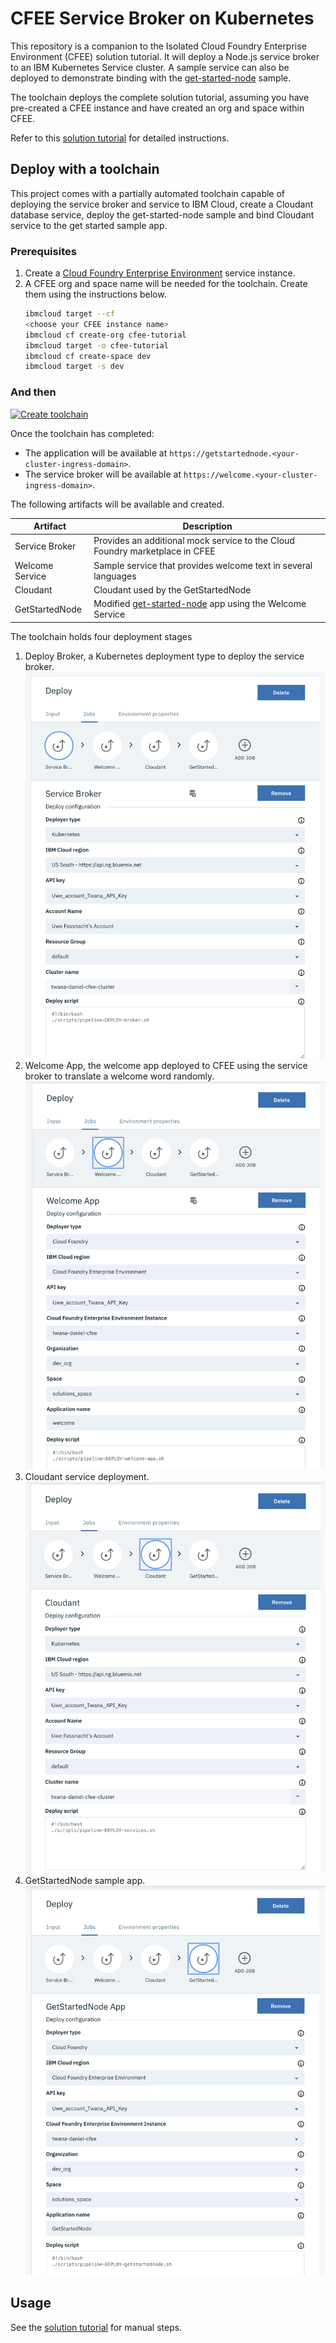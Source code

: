 # CFEE Service Broker on Kubernetes

This repository is a companion to the Isolated Cloud Foundry Enterprise Environment (CFEE) solution tutorial. It will deploy a Node.js service broker to an IBM Kubernetes Service cluster. A sample service can also be deployed to demonstrate binding with the [get-started-node](https://github.com/IBM-Cloud/get-started-node) sample.

The toolchain deploys the complete solution tutorial, assuming you have pre-created a CFEE instance and have created an org and space within CFEE.

Refer to this [solution tutorial](https://cloud.ibm.com/docs/tutorials?topic=solution-tutorials-isolated-cloud-foundry-enterprise-apps) for detailed instructions. 

## Deploy with a toolchain

This project comes with a partially automated toolchain capable of deploying the service broker and service to IBM Cloud, create a Cloudant database service, deploy the get-started-node sample and bind Cloudant service to the get started sample app. 

### Prerequisites

1. Create a [Cloud Foundry Enterprise Environment](https://cloud.ibm.com/cfadmin/create) service instance.
2. A CFEE org and space name will be needed for the toolchain. Create them using the instructions below.
    ```sh
    ibmcloud target --cf
    <choose your CFEE instance name>
    ibmcloud cf create-org cfee-tutorial
    ibmcloud target -o cfee-tutorial
    ibmcloud cf create-space dev
    ibmcloud target -s dev
    ```

### And then

[![Create toolchain](https://console.bluemix.net/devops/graphics/create_toolchain_button.png)](https://cloud.ibm.com/devops/setup/deploy/?repository=https%3A//github.com/IBM-Cloud/cfee-service-broker-kubernetes)

Once the toolchain has completed: 
- The application will be available at `https://getstartednode.<your-cluster-ingress-domain>`.
- The service broker will be available at `https://welcome.<your-cluster-ingress-domain>`.

The following artifacts will be available and created.

| Artifact | Description |
| -------- | ----------- |
| Service Broker | Provides an additional mock service to the Cloud Foundry marketplace in CFEE |
| Welcome Service | Sample service that provides welcome text in several languages |
| Cloudant | Cloudant used by the GetStartedNode |
| GetStartedNode | Modified [get-started-node](https://github.com/IBM-Cloud/get-started-node) app using the Welcome Service |

The toolchain holds four deployment stages

1. Deploy Broker, a Kubernetes deployment type to deploy the service broker.![service-broker](./MD-images/service-broker.png)
2. Welcome App, the welcome app deployed to CFEE using the service broker to translate a welcome word randomly.![welcome-app](./MD-images/welcome-app.png)
3. Cloudant service deployment.![](./MD-images/cloudant.png)
4. GetStartedNode sample app. ![GetStartedNode](./MD-images/GetStartedNode.png)

## Usage

See the [solution tutorial](https://cloud.ibm.com/docs/tutorials?topic=solution-tutorials-isolated-cloud-foundry-enterprise-apps) for manual steps.